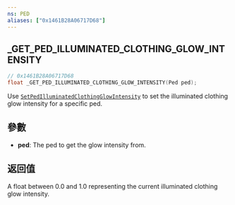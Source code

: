```yaml
---
ns: PED
aliases: ["0x1461B28A06717D68"]
---
```

## _GET_PED_ILLUMINATED_CLOTHING_GLOW_INTENSITY

```c
// 0x1461B28A06717D68
float _GET_PED_ILLUMINATED_CLOTHING_GLOW_INTENSITY(Ped ped);
```

Use [`SetPedIlluminatedClothingGlowIntensity`](#_0x4E90D746056E273D) to set the illuminated clothing glow intensity for a specific ped.


## 參數
* **ped**: The ped to get the glow intensity from.

## 返回值
A float between 0.0 and 1.0 representing the current illuminated clothing glow intensity.
